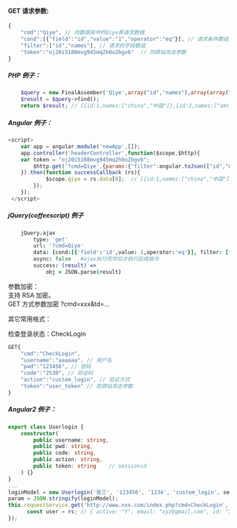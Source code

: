 <?php
    require("controller/controller.php");
    \woo\controller\Controller::run();
?>
#### GET 请求参数:
```JAVASCRIPT
{
	"cmd":"Qiye", // 向数据库中的Qiye表请求数据
	"cond":[{"field":"id","value":"1","operator":"eq"}], // 请求条件数组，相当于 where id=1
	"filter":["id","names"], // 请求的字段数组
	"token":"oj20i5188mvg945mq2h0u2bgv6"  // 防跨站攻击参数
}
```
##### PHP 例子：
```PHP
	$query = new FinalAssember('Qiye',array("id","names"),array(array("field"=>"id","value"=>"1","operator"=>"eq")));
	$result = $query->find();
	return $result; // [{id:1,names:["china","中国"]},{id:2,names:["amrican","美国"]}]
```
##### Angular 例子：
```JAVASCRIPT
<script>
    var app = angular.module('newApp',[]);
    app.controller('headerController',function($scope,$http){
	var token = "oj20i5188mvg945mq2h0u2bgv6";
        $http.get('?cmd=Qiye',{params:{"filter":angular.toJson(["id","names"]),"token":token}
	}).then(function successCallback (rs){
            $scope.qiye = rs.data[0];  // [{id:1,names:["china","中国"]},{id:2,names:["amrican","美国"]}]
        });
    });
 </script>
```
##### jQuery(coffeescript) 例子
```COFFEESCRIPT
	jQuery.ajax
		type: 'get'
		url: '?cmd=Qiye'
		data: {cond:[{'field':'id',value: 1,operator:'eq'}], filter: ["id","names"], token: "oj20i5188mvg945mq2h0u2bgv6"  }
		async: false   #ajax执行完毕后才执行后续指令
		success: (result) =>
			obj = JSON.parse(result)
```
参数加密：<br/>
支持 RSA 加密。<br/>
GET 方式参数加密 ?cmd=xxx&td=...<br/>

其它常用格式：<br/>

检查登录状态：CheckLogin<br/>
```JAVASCRIPT
GET{
	"cmd":"CheckLogin",
	"username":"aaaaaa", // 用户名
	"pwd":"123456", // 密码
	"code":"2530", // 验证码
	"action":"custom_login", // 验证方式
	"token":"user_token" // 防跨站攻击参数
}
```
##### Angular2 例子：
```TYPESCRIPT
export class Userlogin {
    constructor(
        public username: string,
        public pwd: string,
        public code: string,
        public action: string,
        public token: string	// sessionid
    ) {}
}
...
loginModel = new Userlogin('张三', '123456', '1234', 'custom_login', sessionid);
param = JSON.stringify(loginModel);
this.requestService.get('http://www.xxx.com/index.php?cmd=CheckLogin', param).then(rs => {
      const user = rs; // { active: "Y", email: "xyz@gmail.com", id: "3", name: "张三", picture: "u00000003.png", state: 1}
});

```
